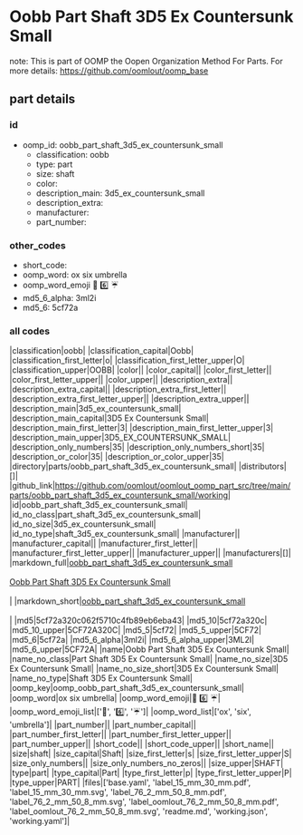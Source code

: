 # Oobb Part Shaft 3D5 Ex Countersunk Small  

note: This is part of OOMP the Oopen Organization Method For Parts. For more details: https://github.com/oomlout/oomp_base

##  part details





### id
* oomp_id: oobb_part_shaft_3d5_ex_countersunk_small
  * classification: oobb
  * type: part
  * size: shaft
  * color: 
  * description_main: 3d5_ex_countersunk_small
  * description_extra: 
  * manufacturer: 
  * part_number: 

### other_codes
* short_code: 
* oomp_word: ox six umbrella
* oomp_word_emoji :ox: :six: :umbrella:
* md5_6_alpha: 3ml2i
* md5_6: 5cf72a

### all codes 
|classification|oobb|
|classification_capital|Oobb|
|classification_first_letter|o|
|classification_first_letter_upper|O|
|classification_upper|OOBB|
|color||
|color_capital||
|color_first_letter||
|color_first_letter_upper||
|color_upper||
|description_extra||
|description_extra_capital||
|description_extra_first_letter||
|description_extra_first_letter_upper||
|description_extra_upper||
|description_main|3d5_ex_countersunk_small|
|description_main_capital|3D5 Ex Countersunk Small|
|description_main_first_letter|3|
|description_main_first_letter_upper|3|
|description_main_upper|3D5_EX_COUNTERSUNK_SMALL|
|description_only_numbers|35|
|description_only_numbers_short|35|
|description_or_color|35|
|description_or_color_upper|35|
|directory|parts/oobb_part_shaft_3d5_ex_countersunk_small|
|distributors|[]|
|github_link|https://github.com/oomlout/oomlout_oomp_part_src/tree/main/parts/oobb_part_shaft_3d5_ex_countersunk_small/working|
|id|oobb_part_shaft_3d5_ex_countersunk_small|
|id_no_class|part_shaft_3d5_ex_countersunk_small|
|id_no_size|3d5_ex_countersunk_small|
|id_no_type|shaft_3d5_ex_countersunk_small|
|manufacturer||
|manufacturer_capital||
|manufacturer_first_letter||
|manufacturer_first_letter_upper||
|manufacturer_upper||
|manufacturers|[]|
|markdown_full|[oobb_part_shaft_3d5_ex_countersunk_small](https://github.com/oomlout/oomlout_oomp_part_src/tree/main/parts/oobb_part_shaft_3d5_ex_countersunk_small/working)<br>[](https://github.com/oomlout/oomlout_oomp_part_src/tree/main/parts/oobb_part_shaft_3d5_ex_countersunk_small/working)<br>[Oobb Part Shaft 3D5 Ex Countersunk Small](https://github.com/oomlout/oomlout_oomp_part_src/tree/main/parts/oobb_part_shaft_3d5_ex_countersunk_small/working)<br><br>|
|markdown_short|[oobb_part_shaft_3d5_ex_countersunk_small](https://github.com/oomlout/oomlout_oomp_part_src/tree/main/parts/oobb_part_shaft_3d5_ex_countersunk_small/working)<br><br>|
|md5|5cf72a320c062f5710c4fb89eb6eba43|
|md5_10|5cf72a320c|
|md5_10_upper|5CF72A320C|
|md5_5|5cf72|
|md5_5_upper|5CF72|
|md5_6|5cf72a|
|md5_6_alpha|3ml2i|
|md5_6_alpha_upper|3ML2I|
|md5_6_upper|5CF72A|
|name|Oobb Part Shaft 3D5 Ex Countersunk Small|
|name_no_class|Part Shaft 3D5 Ex Countersunk Small|
|name_no_size|3D5 Ex Countersunk Small|
|name_no_size_short|3D5 Ex Countersunk Small|
|name_no_type|Shaft 3D5 Ex Countersunk Small|
|oomp_key|oomp_oobb_part_shaft_3d5_ex_countersunk_small|
|oomp_word|ox six umbrella|
|oomp_word_emoji|:ox: :six: :umbrella:|
|oomp_word_emoji_list|[':ox:', ':six:', ':umbrella:']|
|oomp_word_list|['ox', 'six', 'umbrella']|
|part_number||
|part_number_capital||
|part_number_first_letter||
|part_number_first_letter_upper||
|part_number_upper||
|short_code||
|short_code_upper||
|short_name||
|size|shaft|
|size_capital|Shaft|
|size_first_letter|s|
|size_first_letter_upper|S|
|size_only_numbers||
|size_only_numbers_no_zeros||
|size_upper|SHAFT|
|type|part|
|type_capital|Part|
|type_first_letter|p|
|type_first_letter_upper|P|
|type_upper|PART|
|files|['base.yaml', 'label_15_mm_30_mm.pdf', 'label_15_mm_30_mm.svg', 'label_76_2_mm_50_8_mm.pdf', 'label_76_2_mm_50_8_mm.svg', 'label_oomlout_76_2_mm_50_8_mm.pdf', 'label_oomlout_76_2_mm_50_8_mm.svg', 'readme.md', 'working.json', 'working.yaml']|
